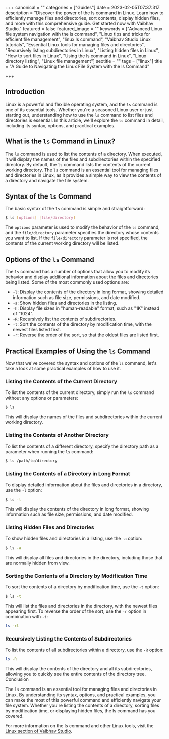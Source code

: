 +++
canonical = ""
categories = ["Guides"]
date = 2023-02-05T07:37:31Z
description = "Discover the power of the ls command in Linux. Learn how to efficiently manage files and directories, sort contents, display hidden files, and more with this comprehensive guide. Get started now with Vaibhav Studio."
featured = false
featured_image = ""
keywords = ["Advanced Linux file system navigation with the ls command", "Linux tips and tricks for efficient file management", "linux ls command", "Vaibhav Studio Linux tutorials", "Essential Linux tools for managing files and directories", "Recursively listing subdirectories in Linux", "Listing hidden files in Linux", "How to sort files in Linux", "Using the ls command in Linux", "Linux directory listing", "Linux file management"]
seotitle = ""
tags = ["linux"]
title = "A Guide to Navigating the Linux File System with the ls Command"

+++
## Introduction

Linux is a powerful and flexible operating system, and the `ls` command is one of its essential tools. Whether you're a seasoned Linux user or just starting out, understanding how to use the `ls` command to list files and directories is essential. In this article, we'll explore the `ls` command in detail, including its syntax, options, and practical examples.

## What is the `ls` Command in Linux?

The `ls` command is used to list the contents of a directory. When executed, it will display the names of the files and subdirectories within the specified directory. By default, the `ls` command lists the contents of the current working directory. The `ls` command is an essential tool for managing files and directories in Linux, as it provides a simple way to view the contents of a directory and navigate the file system.

## Syntax of the `ls` Command

The basic syntax of the `ls` command is simple and straightforward:
```bash
$ ls [options] [file/directory]
```

The `options` parameter is used to modify the behavior of the `ls` command, and the `file/directory` parameter specifies the directory whose contents you want to list. If the `file/directory` parameter is not specified, the contents of the current working directory will be listed.

## Options of the `ls` Command

The `ls` command has a number of options that allow you to modify its behavior and display additional information about the files and directories being listed. Some of the most commonly used options are:

- `-l`: Display the contents of the directory in long format, showing detailed information such as file size, permissions, and date modified.
- `-a`: Show hidden files and directories in the listing.
- `-h`: Display file sizes in "human-readable" format, such as "1K" instead of "1024".
- `-R`: Recursively list the contents of subdirectories.
- `-t`: Sort the contents of the directory by modification time, with the newest files listed first.
- `-r`: Reverse the order of the sort, so that the oldest files are listed first.

## Practical Examples of Using the `ls` Command

Now that we've covered the syntax and options of the `ls` command, let's take a look at some practical examples of how to use it.

### Listing the Contents of the Current Directory

To list the contents of the current directory, simply run the `ls` command without any options or parameters:
```bash
$ ls
```

This will display the names of the files and subdirectories within the current working directory.

### Listing the Contents of Another Directory

To list the contents of a different directory, specify the directory path as a parameter when running the `ls` command:
```bash
$ ls /path/to/directory
```

### Listing the Contents of a Directory in Long Format

To display detailed information about the files and directories in a directory, use the `-l` option:
```bash
$ ls -l
```

This will display the contents of the directory in long format, showing information such as file size, permissions, and date modified.

### Listing Hidden Files and Directories

To show hidden files and directories in a listing, use the `-a` option:
```bash
$ ls -a
```

This will display all files and directories in the directory, including those that are normally hidden from view.
### Sorting the Contents of a Directory by Modification Time

To sort the contents of a directory by modification time, use the `-t` option:
```bash
$ ls -t
```

This will list the files and directories in the directory, with the newest files appearing first. To reverse the order of the sort, use the `-r` option in combination with `-t`:
```bash
ls -rt
```

### Recursively Listing the Contents of Subdirectories

To list the contents of all subdirectories within a directory, use the `-R` option:
```bash
ls -R
```

This will display the contents of the directory and all its subdirectories, allowing you to quickly see the entire contents of the directory tree.
Conclusion

The `ls` command is an essential tool for managing files and directories in Linux. By understanding its syntax, options, and practical examples, you can make the most of this powerful command and efficiently navigate your file system. Whether you're listing the contents of a directory, sorting files by modification time, or displaying hidden files, the ls command has you covered.

For more information on the ls command and other Linux tools, visit the [Linux section of Vaibhav Studio](/tags/linux).
